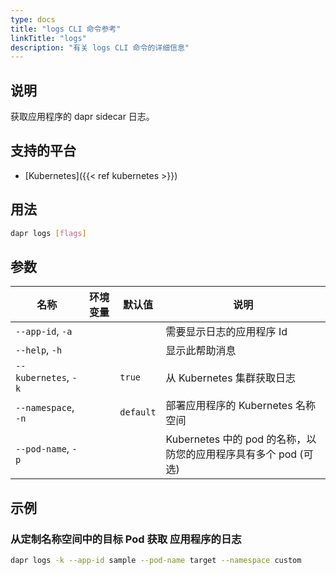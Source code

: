 ```yaml
---
type: docs
title: "logs CLI 命令参考"
linkTitle: "logs"
description: "有关 logs CLI 命令的详细信息"
---
```


## 说明

获取应用程序的 dapr sidecar 日志。

## 支持的平台

- [Kubernetes]({{< ref kubernetes >}})

## 用法
```bash
dapr logs [flags]
```

## 参数

| 名称                   | 环境变量 | 默认值       | 说明                                          |
| -------------------- | ---- | --------- | ------------------------------------------- |
| `--app-id`, `-a`     |      |           | 需要显示日志的应用程序 Id                              |
| `--help`, `-h`       |      |           | 显示此帮助消息                                     |
| `--kubernetes`, `-k` |      | `true`    | 从 Kubernetes 集群获取日志                         |
| `--namespace`, `-n`  |      | `default` | 部署应用程序的 Kubernetes 名称空间                     |
| `--pod-name`, `-p`   |      |           | Kubernetes 中的 pod 的名称，以防您的应用程序具有多个 pod (可选) |


## 示例

### 从定制名称空间中的目标 Pod 获取 应用程序的日志
```bash
dapr logs -k --app-id sample --pod-name target --namespace custom
```
